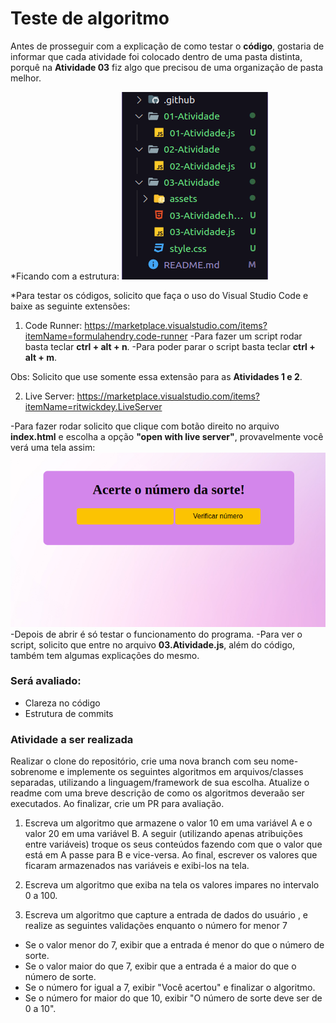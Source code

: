 # Teste de algoritmo
Antes de prosseguir com a explicação de como testar o <b>código</b>, gostaria de informar que cada atividade foi colocado dentro de uma pasta distinta, porquê na <b>Atividade 03</b> fiz algo que precisou de uma organização de pasta melhor.

*Ficando com a estrutura:
<img src=".github/Estrutura.png">

*Para testar os códigos, solicito que faça o uso do Visual Studio Code e baixe as seguinte extensões:

1. Code Runner: https://marketplace.visualstudio.com/items?itemName=formulahendry.code-runner
  -Para fazer um script rodar basta teclar <b>ctrl + alt + n</b>.
  -Para poder parar o script basta teclar <b>ctrl + alt + m</b>.

  Obs: Solicito que use somente essa extensão para as <b>Atividades 1 e 2</b>.

2. Live Server: https://marketplace.visualstudio.com/items?itemName=ritwickdey.LiveServer

  -Para fazer rodar solicito que clique com botão direito no arquivo <b>index.html</b> e escolha a opção <b>"open with live server"</b>, provavelmente você verá uma tela assim:
  <img src=".github/03Atividade.png">
  -Depois de abrir é só testar o funcionamento do programa.
  -Para ver o script, solicito que entre no arquivo <b>03.Atividade.js</b>, além do código, também tem algumas explicações do mesmo.

### Será avaliado:

* Clareza no código
* Estrutura de commits


### Atividade a ser realizada
Realizar o clone do repositório, crie uma nova branch com seu nome-sobrenome e implemente os seguintes algoritmos em arquivos/classes separadas, utilizando a linguagem/framework de sua escolha. Atualize o readme com uma breve descrição de como os algoritmos deveraão ser executados. Ao finalizar, crie um PR para avaliação.

1. Escreva um algoritmo que armazene o valor 10 em uma variável A e o valor 20 em uma variável B.
A seguir (utilizando apenas atribuições entre variáveis) troque os seus conteúdos fazendo com que o
valor que está em A passe para B e vice-versa. Ao final, escrever os valores que ficaram armazenados
nas variáveis e exibi-los na tela. 

2. Escreva um algoritmo que exiba na tela os valores impares no intervalo 0 a 100.

3. Escreva um algoritmo que capture a entrada de dados do usuário , e realize as seguintes validações enquanto o número for menor 7

  * Se o valor menor do 7, exibir que a entrada é menor do que o número de sorte.
  * Se o valor maior do que 7, exibir que a entrada é a maior do que o número de sorte.
  * Se o número for igual a 7, exibir "Você acertou" e finalizar o algoritmo.
  * Se o número for maior do que 10, exibir "O número de sorte deve ser de 0 a 10".
